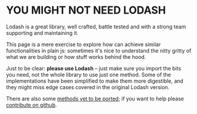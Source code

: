 # YOU MIGHT NOT NEED LODASH

Lodash is a great library, well crafted, battle tested and with a strong team supporting and maintaining it.

This page is a mere exercise to explore how can achieve similar functionalities in plain js: sometimes it's nice to understand the nitty gritty of what we are building or how stuff works behind the hood.

Just to be clear: **please use Lodash** – just make sure you import the bits you need, not the whole library to use just one method. Some of the implementations have been simplified to make them more digestible, and they might miss edge cases covered in the original Lodash version.

There are also some [methods yet to be ported](/lodash/missing); if you want to help please [contribute on github](https://github.com/cedmax/youmightnotneed/blob/master/src/content/how-to-contribute.md).

